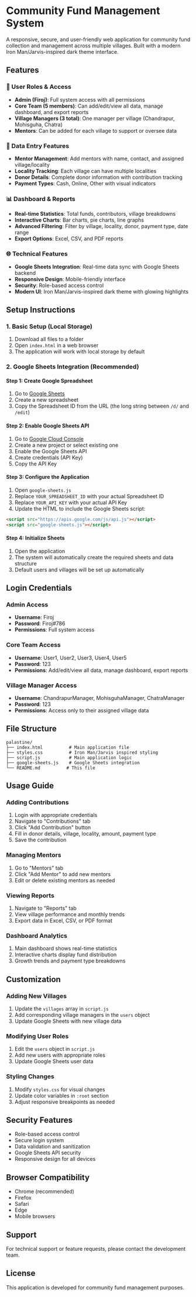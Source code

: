 # Community Fund Management System

A responsive, secure, and user-friendly web application for community fund collection and management across multiple villages. Built with a modern Iron Man/Jarvis-inspired dark theme interface.

## Features

### 🔐 User Roles & Access
- **Admin (Firoj)**: Full system access with all permissions
- **Core Team (5 members)**: Can add/edit/view all data, manage dashboard, and export reports
- **Village Managers (3 total)**: One manager per village (Chandrapur, Mohisguha, Chatra)
- **Mentors**: Can be added for each village to support or oversee data

### 📝 Data Entry Features
- **Mentor Management**: Add mentors with name, contact, and assigned village/locality
- **Locality Tracking**: Each village can have multiple localities
- **Donor Details**: Complete donor information with contribution tracking
- **Payment Types**: Cash, Online, Other with visual indicators

### 📊 Dashboard & Reports
- **Real-time Statistics**: Total funds, contributors, village breakdowns
- **Interactive Charts**: Bar charts, pie charts, line graphs
- **Advanced Filtering**: Filter by village, locality, donor, payment type, date range
- **Export Options**: Excel, CSV, and PDF reports

### 🌐 Technical Features
- **Google Sheets Integration**: Real-time data sync with Google Sheets backend
- **Responsive Design**: Mobile-friendly interface
- **Security**: Role-based access control
- **Modern UI**: Iron Man/Jarvis-inspired dark theme with glowing highlights

## Setup Instructions

### 1. Basic Setup (Local Storage)
1. Download all files to a folder
2. Open `index.html` in a web browser
3. The application will work with local storage by default

### 2. Google Sheets Integration (Recommended)

#### Step 1: Create Google Spreadsheet
1. Go to [Google Sheets](https://sheets.google.com)
2. Create a new spreadsheet
3. Copy the Spreadsheet ID from the URL (the long string between `/d/` and `/edit`)

#### Step 2: Enable Google Sheets API
1. Go to [Google Cloud Console](https://console.cloud.google.com)
2. Create a new project or select existing one
3. Enable the Google Sheets API
4. Create credentials (API Key)
5. Copy the API Key

#### Step 3: Configure the Application
1. Open `google-sheets.js`
2. Replace `YOUR_SPREADSHEET_ID` with your actual Spreadsheet ID
3. Replace `YOUR_API_KEY` with your actual API Key
4. Update the HTML to include the Google Sheets script:

```html
<script src="https://apis.google.com/js/api.js"></script>
<script src="google-sheets.js"></script>
```

#### Step 4: Initialize Sheets
1. Open the application
2. The system will automatically create the required sheets and data structure
3. Default users and villages will be set up automatically

## Login Credentials

### Admin Access
- **Username**: Firoj
- **Password**: Firoj#786
- **Permissions**: Full system access

### Core Team Access
- **Username**: User1, User2, User3, User4, User5
- **Password**: 123
- **Permissions**: Add/edit/view all data, manage dashboard, export reports

### Village Manager Access
- **Username**: ChandrapurManager, MohisguhaManager, ChatraManager
- **Password**: 123
- **Permissions**: Access only to their assigned village data

## File Structure

```
palastine/
├── index.html          # Main application file
├── styles.css          # Iron Man/Jarvis inspired styling
├── script.js           # Main application logic
├── google-sheets.js    # Google Sheets integration
└── README.md          # This file
```

## Usage Guide

### Adding Contributions
1. Login with appropriate credentials
2. Navigate to "Contributions" tab
3. Click "Add Contribution" button
4. Fill in donor details, village, locality, amount, payment type
5. Save the contribution

### Managing Mentors
1. Go to "Mentors" tab
2. Click "Add Mentor" to add new mentors
3. Edit or delete existing mentors as needed

### Viewing Reports
1. Navigate to "Reports" tab
2. View village performance and monthly trends
3. Export data in Excel, CSV, or PDF format

### Dashboard Analytics
1. Main dashboard shows real-time statistics
2. Interactive charts display fund distribution
3. Growth trends and payment type breakdowns

## Customization

### Adding New Villages
1. Update the `villages` array in `script.js`
2. Add corresponding village managers in the `users` object
3. Update Google Sheets with new village data

### Modifying User Roles
1. Edit the `users` object in `script.js`
2. Add new users with appropriate roles
3. Update Google Sheets user data

### Styling Changes
1. Modify `styles.css` for visual changes
2. Update color variables in `:root` section
3. Adjust responsive breakpoints as needed

## Security Features

- Role-based access control
- Secure login system
- Data validation and sanitization
- Google Sheets API security
- Responsive design for all devices

## Browser Compatibility

- Chrome (recommended)
- Firefox
- Safari
- Edge
- Mobile browsers

## Support

For technical support or feature requests, please contact the development team.

## License

This application is developed for community fund management purposes.

